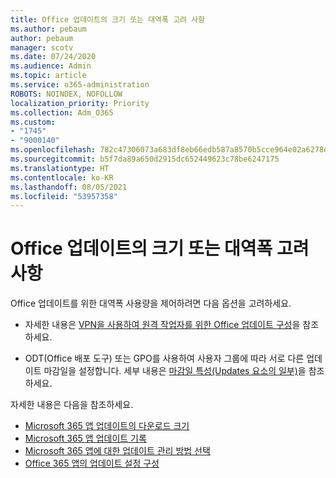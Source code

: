 ```yaml
---
title: Office 업데이트의 크기 또는 대역폭 고려 사항
ms.author: pebaum
author: pebaum
manager: scotv
ms.date: 07/24/2020
ms.audience: Admin
ms.topic: article
ms.service: o365-administration
ROBOTS: NOINDEX, NOFOLLOW
localization_priority: Priority
ms.collection: Adm_O365
ms.custom:
- "1745"
- "9000140"
ms.openlocfilehash: 782c47306073a683df8eb66edb587a8570b5cce964e02a6278e9a60eced661f4
ms.sourcegitcommit: b5f7da89a650d2915dc652449623c78be6247175
ms.translationtype: HT
ms.contentlocale: ko-KR
ms.lasthandoff: 08/05/2021
ms.locfileid: "53957358"
---
```

# <a name="size-or-bandwidth-concerns-with-office-updates"></a>Office 업데이트의 크기 또는 대역폭 고려 사항

Office 업데이트를 위한 대역폭 사용량을 제어하려면 다음 옵션을 고려하세요.

-   자세한 내용은 [VPN을 사용하여 원격 작업자를 위한 Office 업데이트 구성](https://techcommunity.microsoft.com/t5/office-365-blog/configuring-office-365-proplus-updates-for-remote-workers-using/ba-p/1253491)을 참조하세요.  
    
-   ODT(Office 배포 도구) 또는 GPO를 사용하여 사용자 그룹에 따라 서로 다른 업데이트 마감일을 설정합니다. 세부 내용은 [마감일 특성(Updates 요소의 일부)](https://docs.microsoft.com/deployoffice/configuration-options-for-the-office-2016-deployment-tool#deadline-attribute-part-of-updates-element)을 참조하세요.
    
자세한 내용은 다음을 참조하세요.  
- [Microsoft 365 앱 업데이트의 다운로드 크기](https://docs.microsoft.com/officeupdates/download-sizes-office365-proplus-updates)  
- [Microsoft 365 앱 업데이트 기록](https://docs.microsoft.com/officeupdates/update-history-microsoft365-apps-by-date)  
- [Microsoft 365 앱에 대한 업데이트 관리 방법 선택](https://docs.microsoft.com/deployoffice/choose-how-manage-updates-microsoft-365-apps)  
- [Office 365 앱의 업데이트 설정 구성](https://docs.microsoft.com/deployoffice/configure-update-settings-microsoft-365-apps)